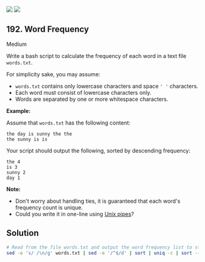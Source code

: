 [![](https://img.shields.io/github/stars/javadev/LeetCode-in-Java?label=Stars&style=flat-square)](https://github.com/javadev/LeetCode-in-Java)
[![](https://img.shields.io/github/forks/javadev/LeetCode-in-Java?label=Fork%20me%20on%20GitHub%20&style=flat-square)](https://github.com/javadev/LeetCode-in-Java/fork)

## 192\. Word Frequency

Medium

Write a bash script to calculate the frequency of each word in a text file `words.txt`.

For simplicity sake, you may assume:

*   `words.txt` contains only lowercase characters and space `' '` characters.
*   Each word must consist of lowercase characters only.
*   Words are separated by one or more whitespace characters.

**Example:**

Assume that `words.txt` has the following content:

    the day is sunny the the
    the sunny is is 

Your script should output the following, sorted by descending frequency:

    the 4
    is 3
    sunny 2
    day 1 

**Note:**

*   Don't worry about handling ties, it is guaranteed that each word's frequency count is unique.
*   Could you write it in one-line using [Unix pipes](http://tldp.org/HOWTO/Bash-Prog-Intro-HOWTO-4.html)?

## Solution

```bash
# Read from the file words.txt and output the word frequency list to stdout.
sed -e 's/ /\n/g' words.txt | sed -e '/^$/d' | sort | uniq -c | sort -r | awk '{print $2" "$1}'
```